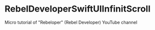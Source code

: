 # RebelDeveloperSwiftUIInfinitScroll
Micro tutorial of "Rebeloper" (Rebel Developer) YouTube channel
